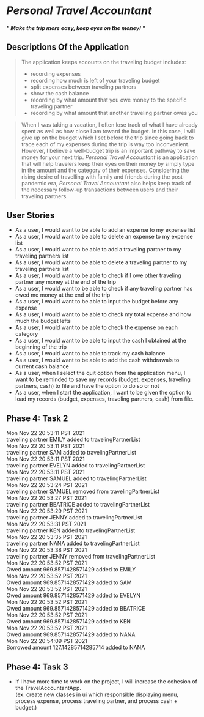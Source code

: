 # *Personal Travel Accountant*

#### *" Make the trip more easy, keep eyes on the money! "*
## Descriptions Of the Application
> The application keeps accounts on the traveling budget includes:
> - recording expenses
> - recording how much is left of your traveling budget
> - split expenses between traveling partners
> - show the cash balance
> - recording by what amount that you owe money to the specific traveling partner
> - recording by what amount that another traveling partner owes you

> When I was taking a vacation, I often lose track of what I have already spent as well as how close I am toward the 
> budget. In this case, I will give up on the budget which I set before the trip since going back to trace each of my 
> expenses during the trip is way too inconvenient. However, I believe a well-budget trip is an important pathway to 
> save money for your next trip. *Personal Travel Accountant* is an application that will help travelers keep their 
> eyes on their money by simply type in the amount and the category of their expenses. Considering the rising desire of 
> travelling with family and friends during the post-pandemic era, *Personal Travel Accountant* also helps 
> keep track of the necessary follow-up transactions between users and their traveling partners.  


## User Stories
- As a user, I would want to be able to add an expense to my expense list
- As a user, I would want to be able to delete an expense to my expense list
- As a user, I would want to be able to add a traveling partner to my traveling partners list
- As a user, I would want to be able to delete a traveling partner to my traveling partners list 
- As a user, I would want to be able to check if I owe other traveling partner any money at the end of the trip
- As a user, I would want to be able to check if any traveling partner has owed me money at the end of the trip
- As a user, I would want to be able to input the budget before any expense
- As a user, I would want to be able to check my total expense and how much the budget lefts
- As a user, I would want to be able to check the expense on each category
- As a user, I would want to be able to input the cash I obtained at the beginning of the trip
- As a user, I would want to be able to track my cash balance
- As a user, I would want to be able to add the cash withdrawals to current cash balance
- As a user, when I select the quit option from the application menu, I want to be reminded to save my records 
  (budget, expenses, traveling partners, cash) to file and have the option to do so or not
- As a user, when I start the application, I want to be given the option to load my records 
  (budget, expenses, traveling partners, cash) from file.


## Phase 4: Task 2
Mon Nov 22 20:53:11 PST 2021 <br>
traveling partner EMILY added to travelingPartnerList <br>
Mon Nov 22 20:53:11 PST 2021 <br>
traveling partner SAM added to travelingPartnerList <br>
Mon Nov 22 20:53:11 PST 2021 <br>
traveling partner EVELYN added to travelingPartnerList <br>
Mon Nov 22 20:53:11 PST 2021 <br>
traveling partner SAMUEL added to travelingPartnerList <br>
Mon Nov 22 20:53:24 PST 2021 <br>
traveling partner SAMUEL removed from travelingPartnerList <br>
Mon Nov 22 20:53:27 PST 2021 <br>
traveling partner BEATRICE added to travelingPartnerList <br>
Mon Nov 22 20:53:29 PST 2021 <br>
traveling partner JENNY added to travelingPartnerList <br>
Mon Nov 22 20:53:31 PST 2021 <br>
traveling partner KEN added to travelingPartnerList <br>
Mon Nov 22 20:53:35 PST 2021 <br>
traveling partner NANA added to travelingPartnerList <br>
Mon Nov 22 20:53:38 PST 2021 <br>
traveling partner JENNY removed from travelingPartnerList <br>
Mon Nov 22 20:53:52 PST 2021 <br>
Owed amount 969.8571428571429 added to EMILY <br>
Mon Nov 22 20:53:52 PST 2021 <br>
Owed amount 969.8571428571429 added to SAM <br>
Mon Nov 22 20:53:52 PST 2021 <br>
Owed amount 969.8571428571429 added to EVELYN <br>
Mon Nov 22 20:53:52 PST 2021 <br>
Owed amount 969.8571428571429 added to BEATRICE <br>
Mon Nov 22 20:53:52 PST 2021 <br>
Owed amount 969.8571428571429 added to KEN <br>
Mon Nov 22 20:53:52 PST 2021 <br>
Owed amount 969.8571428571429 added to NANA <br>
Mon Nov 22 20:54:09 PST 2021 <br>
Borrowed amount 127.14285714285714 added to NANA <br>


## Phase 4: Task 3
- If I have more time to work on the project, I will increase the cohesion of the TravelAccountantApp. <br>
  (ex. create new classes in ui which responsible displaying menu, process expense, process traveling partner, 
and process cash + budget.)